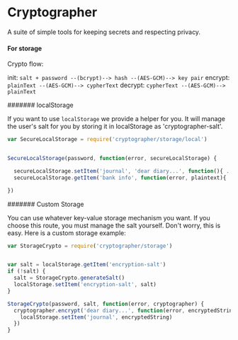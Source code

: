 # Cryptographer

A suite of simple tools for keeping secrets and respecting privacy.


#### For storage

Crypto flow:

init: `salt + password --(bcrypt)--> hash --(AES-GCM)--> key pair`
encrypt: `plainText --(AES-GCM)--> cypherText`
decrypt: `cypherText --(AES-GCM)--> plainText`

####### localStorage

If you want to use `localStorage` we provide a helper for you.
It will manage the user's salt for you by storing it in localStorage
as 'cryptographer-salt'.

```js
var SecureLocalStorage = require('cryptographer/storage/local')


SecureLocalStorage(password, function(error, secureLocalStorage) {

  secureLocalStorage.setItem('journal', 'dear diary...', function(){ ... })
  secureLocalStorage.getItem('bank info', function(error, plaintext){ ... })

})
```

####### Custom Storage

You can use whatever key-value storage mechanism you want.
If you choose this route, you must manage the salt yourself.
Don't worry, this is easy.
Here is a custom storage example:

```js
var StorageCrypto = require('cryptographer/storage')


var salt = localStorage.getItem('encryption-salt')
if (!salt) {
  salt = StorageCrypto.generateSalt()
  localStorage.setItem('encryption-salt', salt)
}

StorageCrypto(password, salt, function(error, cryptographer) {
  cryptographer.encrypt('dear diary...', function(error, encryptedString){
    localStorage.setItem('journal', encryptedString)
  })
}
```